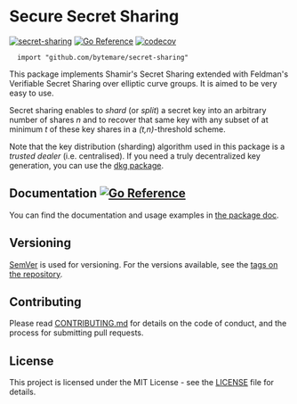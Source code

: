 # Secure Secret Sharing
[![secret-sharing](https://github.com/bytemare/secret-sharing/actions/workflows/ci.yml/badge.svg)](https://github.com/bytemare/secret-sharing/actions/workflows/ci.yml)
[![Go Reference](https://pkg.go.dev/badge/github.com/bytemare/secret-sharing.svg)](https://pkg.go.dev/github.com/bytemare/secret-sharing)
[![codecov](https://codecov.io/gh/bytemare/secret-sharing/branch/main/graph/badge.svg?token=5bQfB0OctA)](https://codecov.io/gh/bytemare/secret-sharing)

```
  import "github.com/bytemare/secret-sharing"
```

This package implements Shamir's Secret Sharing extended with Feldman's Verifiable Secret Sharing over elliptic curve groups.
It is aimed to be very easy to use.

Secret sharing enables to _shard_ (or _split_) a secret key into an arbitrary number of shares _n_ and to recover that
same key with any subset of at minimum _t_ of these key shares in a _(t,n)_-threshold scheme.

Note that the key distribution (sharding) algorithm used in this package is a _trusted dealer_ (i.e. centralised). If
you need a truly decentralized key generation, you can use the [dkg package](https://github.com/bytemare/dkg).

## Documentation [![Go Reference](https://pkg.go.dev/badge/github.com/bytemare/secret-sharing.svg)](https://pkg.go.dev/github.com/bytemare/secret-sharing)

You can find the documentation and usage examples in [the package doc](https://pkg.go.dev/github.com/bytemare/secret-sharing).

## Versioning

[SemVer](http://semver.org) is used for versioning. For the versions available, see the [tags on the repository](https://github.com/bytemare/secret-sharing/tags).


## Contributing

Please read [CONTRIBUTING.md](.github/CONTRIBUTING.md) for details on the code of conduct, and the process for submitting pull requests.

## License

This project is licensed under the MIT License - see the [LICENSE](LICENSE) file for details.
